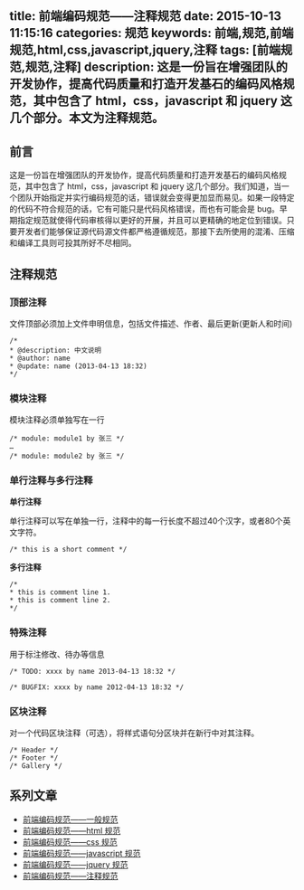title: 前端编码规范——注释规范
date: 2015-10-13 11:15:16
categories: 规范
keywords: 前端,规范,前端规范,html,css,javascript,jquery,注释
tags: [前端规范,规范,注释]
description: 这是一份旨在增强团队的开发协作，提高代码质量和打造开发基石的编码风格规范，其中包含了 html，css，javascript 和 jquery 这几个部分。本文为注释规范。
---

## 前言 ##

这是一份旨在增强团队的开发协作，提高代码质量和打造开发基石的编码风格规范，其中包含了 html，css，javascript 和 jquery 这几个部分。我们知道，当一个团队开始指定并实行编码规范的话，错误就会变得更加显而易见。如果一段特定的代码不符合规范的话，它有可能只是代码风格错误，而也有可能会是 bug。早期指定规范就使得代码审核得以更好的开展，并且可以更精确的地定位到错误。只要开发者们能够保证源代码源文件都严格遵循规范，那接下去所使用的混淆、压缩和编译工具则可投其所好不尽相同。

## 注释规范 ##

### 顶部注释 ###

文件顶部必须加上文件申明信息，包括文件描述、作者、最后更新(更新人和时间)

```
/*
* @description: 中文说明
* @author: name
* @update: name (2013-04-13 18:32)
*/
```

### 模块注释 ###

模块注释必须单独写在一行

```
/* module: module1 by 张三 */
…
/* module: module2 by 张三 */
```

### 单行注释与多行注释 ###

**单行注释**

单行注释可以写在单独一行，注释中的每一行长度不超过40个汉字，或者80个英文字符。

```
/* this is a short comment */
```

**多行注释**

```
/*
* this is comment line 1.
* this is comment line 2.
*/
```

### 特殊注释 ###

用于标注修改、待办等信息

```
/* TODO: xxxx by name 2013-04-13 18:32 */

/* BUGFIX: xxxx by name 2012-04-13 18:32 */
```

### 区块注释 ###

对一个代码区块注释（可选），将样式语句分区块并在新行中对其注释。

```
/* Header */
/* Footer */
/* Gallery */
```

## 系列文章 ##

- [前端编码规范——一般规范](http://zhuyujia.github.io/2015/10/front-end-code-specification-general.html)
- [前端编码规范——html 规范](http://zhuyujia.github.io/2015/10/front-end-code-specification-html.html)
- [前端编码规范——css 规范](http://zhuyujia.github.io/2015/10/front-end-code-specification-css.html)
- [前端编码规范——javascript 规范](http://zhuyujia.github.io/2015/10/front-end-code-specification-javascript.html)
- [前端编码规范——jquery 规范](http://zhuyujia.github.io/2015/10/front-end-code-specification-jquery.html)
- [前端编码规范——注释规范](http://zhuyujia.github.io/2015/10/front-end-code-specification-comment.html)